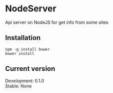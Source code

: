 NodeServer
==========

Api server on NodeJS for get info from some sites

Installation
------------

    npm -g install bower
	bower install

Current version
---------------

Development: 0.1.0 <br/>
Stable: None
